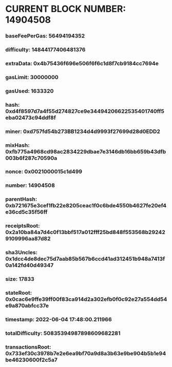 # CURRENT BLOCK NUMBER: 14904508

### baseFeePerGas: 56494194352
### difficulty: 14844177406481376
### extraData: 0x4b75436f696e506f6f6c1d8f7cb9184cc7694e
### gasLimit: 30000000
### gasUsed: 1633320
### hash: 0xd4f8597d7a4f55d274827ce9e34494206622535401740ff5eba02473c94ddf8f
### miner: 0xd757fd54b273BB1234d4d9993f27699d28d0EDD2
### mixHash: 0xfb775a4968cd98ac2834229dbae7e3146db16bb659b43dfb003b6f287c70590a
### nonce: 0x0021000015c1d499
### number: 14904508
### parentHash: 0xb721675e3cef1fb22e8205ceac1f0c6bde4550b4627fe20ef4e36cd5c35f56ff
### receiptsRoot: 0x2a10ba84a7d4c0f13bbf517a012fff25bd848f553568b292429109996aa87d82
### sha3Uncles: 0x1dcc4de8dec75d7aab85b567b6ccd41ad312451b948a7413f0a142fd40d49347
### size: 17833
### stateRoot: 0x0cac6e9ffe39ff00f83ca914d2a302efb0f0c92e27a554dd54e9a870abfcc37e
### timestamp: 2022-06-04 17:48:00.211966
### totalDifficulty: 50835394987898609682281
### transactionsRoot: 0x733ef30c3978b7e2e6ea9bf70a9d8a3b63e9be904b5b1e94be46230600f2c5a7
